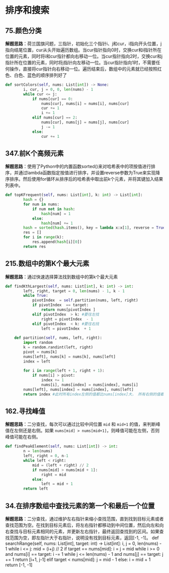 # 排序和搜索
## 75.颜色分类
**解题思路**：荷兰国旗问题，三指针，初始化三个指针i、j和cur，i指向开头位置，j指向结尾位置，cur从头开始遍历数组。当cur指针指向0时，交换cur和i指针所在位置的元素，同时将i和cur指针都向右移动一位。当cur指针指向2时，交换cur和j指针所在位置的元素，同时将j指针向左移动一位。当cur指针指向1时，不需要任何操作，直接将cur指针向右移动一位。遍历结束后，数组中的元素就已经按照红色、白色、蓝色的顺序排列好了
```Python
def sortColors(self, nums: List[int]) -> None:
        i, cur, j = 0, 0, len(nums) - 1
        while cur <= j:
            if nums[cur] == 0:
                nums[cur], nums[i] = nums[i], nums[cur]
                cur += 1
                i += 1
            elif nums[cur] == 2:
                nums[cur], nums[j] = nums[j], nums[cur]
                j -= 1
            else:
                cur += 1
```

## 347.前K个高频元素
**解题思路**：使用了Python中的内置函数sorted()来对哈希表中的项按值进行排序，并通过lambda函数指定按值进行排序，并设置reverse参数为True来实现降序排序。然后使用for循环从排序后的哈希表中取出前k个元素，并将其键加入结果列表中。
```Python
def topKFrequent(self, nums: List[int], k: int) -> List[int]:
        hash = {}
        for num in nums:
            if num not in hash:
                hash[num] = 1
            else:
                hash[num] += 1
        hash = sorted(hash.items(), key = lambda x:x[1], reverse = True)
        res = []
        for i in range(k):
            res.append(hash[i][0])
        return res
```

## 215.数组中的第K个最大元素
**解题思路**：通过快速选择算法找到数组中的第k个最大元素
```Python
def findKthLargest(self, nums: List[int], k: int) -> int:
        left, right, target = 0, len(nums) - 1, k - 1
        while True:
            pivotIndex  = self.partition(nums, left, right)
            if pivotIndex  == target:
                return nums[pivotIndex ]    
            elif pivotIndex  > k: #要往左找
                right = pivotIndex  - 1
            elif pivotIndex  < k: #要往右找
                left = pivotIndex  + 1
                
    def partition(self, nums, left, right):
        import random
        k = random.randint(left, right)
        pivot = nums[k]
        nums[left], nums[k] = nums[k], nums[left]
        index = left
        
        for i in range(left + 1, right + 1):
            if nums[i] > pivot:
                index += 1
                nums[i], nums[index] = nums[index], nums[i]
        nums[left], nums[index] = nums[index], nums[left]
        return index #此时所有index左侧的值都比nums[index]大， 所有右侧的值都比nums[index]小
```

## 162.寻找峰值
**解题思路**：二分查找，每次可以通过比较中间位置 `mid` 和 `mid+1` 的值，来判断峰值在左侧还是右侧。如果 `nums[mid] > nums[mid+1]`，则峰值可能在左侧，否则峰值可能在右侧。
```Python
def findPeakElement(self, nums: List[int]) -> int:
        n = len(nums)
        left, right = 0, n-1
        while left < right:
            mid = (left + right) // 2
            if nums[mid] > nums[mid + 1]:
                right = mid
            else:
                left = mid + 1
        return left
```

## 34.在排序数组中查找元素的第一个和最后一个位置
**解题思路**：二分查找，通过维护左右指针来缩小查找范围，直到找到目标元素或者查找范围为空。在找到目标元素后，将左右指针都移动到中间位置，然后向左和向右查找与目标元素相同的元素，并更新左右指针，最终返回查找到的区间。如果查找范围为空，即左指针大于右指针，说明没有找到目标元素，返回[-1, -1]。
def searchRange(self, nums: List[int], target: int) -> List[int]:
        i, j = 0, len(nums) - 1
        while i <= j:
            mid = (i+j) // 2
            if target == nums[mid]:
                i = j = mid
                while i >= 0 and nums[i] == target:
                    i -= 1
                while j <= len(nums) - 1 and nums[j] == target:
                    j += 1
                return [i+1, j-1]
            elif target < nums[mid]:
                j = mid - 1
            else:
                i = mid + 1
        return [-1, -1]
```
